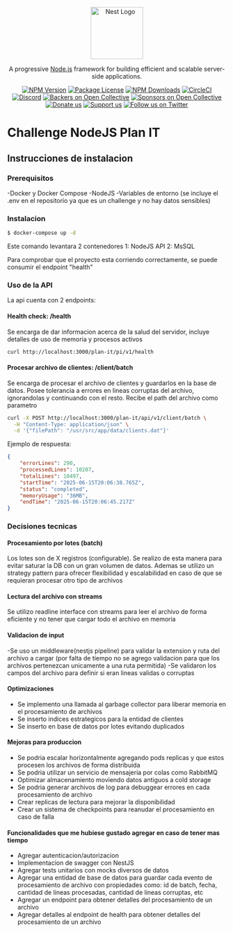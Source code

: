 <p align="center">
  <a href="http://nestjs.com/" target="blank"><img src="https://nestjs.com/img/logo-small.svg" width="120" alt="Nest Logo" /></a>
</p>

[circleci-image]: https://img.shields.io/circleci/build/github/nestjs/nest/master?token=abc123def456
[circleci-url]: https://circleci.com/gh/nestjs/nest

  <p align="center">A progressive <a href="http://nodejs.org" target="_blank">Node.js</a> framework for building efficient and scalable server-side applications.</p>
    <p align="center">
<a href="https://www.npmjs.com/~nestjscore" target="_blank"><img src="https://img.shields.io/npm/v/@nestjs/core.svg" alt="NPM Version" /></a>
<a href="https://www.npmjs.com/~nestjscore" target="_blank"><img src="https://img.shields.io/npm/l/@nestjs/core.svg" alt="Package License" /></a>
<a href="https://www.npmjs.com/~nestjscore" target="_blank"><img src="https://img.shields.io/npm/dm/@nestjs/common.svg" alt="NPM Downloads" /></a>
<a href="https://circleci.com/gh/nestjs/nest" target="_blank"><img src="https://img.shields.io/circleci/build/github/nestjs/nest/master" alt="CircleCI" /></a>
<a href="https://discord.gg/G7Qnnhy" target="_blank"><img src="https://img.shields.io/badge/discord-online-brightgreen.svg" alt="Discord"/></a>
<a href="https://opencollective.com/nest#backer" target="_blank"><img src="https://opencollective.com/nest/backers/badge.svg" alt="Backers on Open Collective" /></a>
<a href="https://opencollective.com/nest#sponsor" target="_blank"><img src="https://opencollective.com/nest/sponsors/badge.svg" alt="Sponsors on Open Collective" /></a>
  <a href="https://paypal.me/kamilmysliwiec" target="_blank"><img src="https://img.shields.io/badge/Donate-PayPal-ff3f59.svg" alt="Donate us"/></a>
    <a href="https://opencollective.com/nest#sponsor"  target="_blank"><img src="https://img.shields.io/badge/Support%20us-Open%20Collective-41B883.svg" alt="Support us"></a>
  <a href="https://twitter.com/nestframework" target="_blank"><img src="https://img.shields.io/twitter/follow/nestframework.svg?style=social&label=Follow" alt="Follow us on Twitter"></a>
</p>
  <!--[![Backers on Open Collective](https://opencollective.com/nest/backers/badge.svg)](https://opencollective.com/nest#backer)
  [![Sponsors on Open Collective](https://opencollective.com/nest/sponsors/badge.svg)](https://opencollective.com/nest#sponsor)-->

# Challenge NodeJS Plan IT
## Instrucciones de instalacion
### Prerequisitos
-Docker y Docker Compose
-NodeJS
-Variables de entorno (se incluye el .env en el repositorio ya que es un challenge y no hay datos sensibles)
### Instalacion
```bash
$ docker-compose up -d
```
Este comando levantara 2 contenedores
1: NodeJS API
2: MsSQL

Para comprobar que el proyecto esta corriendo correctamente, se puede consumir el endpoint "health" 

### Uso de la API
La api cuenta con 2 endpoints:

#### Health check: /health 
Se encarga de dar informacion acerca de la salud del servidor, incluye detalles de uso de memoria y procesos activos
```bash
curl http://localhost:3000/plan-it/pi/v1/health
```
#### Procesar archivo de clientes: /client/batch
Se encarga de procesar el archivo de clientes y guardarlos en la base de datos.
Posee tolerancia a errores en lineas corruptas del archivo, ignorandolas y continuando con el resto.
Recibe el path del archivo como parametro
```bash
curl -X POST http://localhost:3000/plan-it/api/v1/client/batch \
  -H "Content-Type: application/json" \
  -d '{"filePath": "/usr/src/app/data/clients.dat"}'
```
Ejemplo de respuesta:
```json
{
	"errorLines": 290,
	"processedLines": 10207,
	"totalLines": 10497,
	"startTime": "2025-06-15T20:06:38.765Z",
	"status": "completed",
	"memoryUsage": "36MB",
	"endTime": "2025-06-15T20:06:45.217Z"
}
```
### Decisiones tecnicas
#### Procesamiento por lotes (batch)
Los lotes son de X registros (configurable). Se realizo de esta manera para evitar saturar la DB con un gran volumen de datos.
Ademas se utilizo un strategy pattern para ofrecer flexibilidad y escalabilidad en caso de que se requieran procesar otro tipo de archivos
#### Lectura del archivo con streams
Se utilizo readline interface con streams para leer el archivo de forma eficiente y no tener que cargar todo el archivo en memoria
#### Validacion de input
-Se uso un middleware(nestjs pipeline) para validar la extension y ruta del archivo a cargar (por falta de tiempo no se agrego validacion para que los archivos pertenezcan unicamente a una ruta permitida)
-Se validaron los campos del archivo para definir si eran lineas validas o corruptas
#### Optimizaciones
- Se implemento una llamada al garbage collector para liberar memoria en el procesamiento de archivos
- Se inserto indices estrategicos para la entidad de clientes
- Se inserto en base de datos por lotes evitando duplicados
#### Mejoras para produccion
- Se podria escalar horizontalmente agregando pods replicas y que estos procesen los archivos de forma distribuida
- Se podria utilizar un servicio de mensajeria por colas como RabbitMQ
- Optimizar almacenamiento moviendo datos antiguos a cold storage
- Se podria generar archivos de log para debuggear errores en cada procesamiento de archivo
- Crear replicas de lectura para mejorar la disponibilidad
- Crear un sistema de checkpoints para reanudar el procesamiento en caso de falla
#### Funcionalidades que me hubiese gustado agregar en caso de tener mas tiempo
- Agregar autenticacion/autorizacion
- Implementacion de swagger con NestJS
- Agregar tests unitarios con mocks diversos de datos
- Agregar una entidad de base de datos para guardar cada evento de procesamiento de archivo con propiedades como: id de batch, fecha, cantidad de lineas procesadas, cantidad de lineas corruptas, etc 
- Agregar un endpoint para obtener detalles del procesamiento de un archivo
- Agregar detalles al endpoint de health para obtener detalles del procesamiento de un archivo

